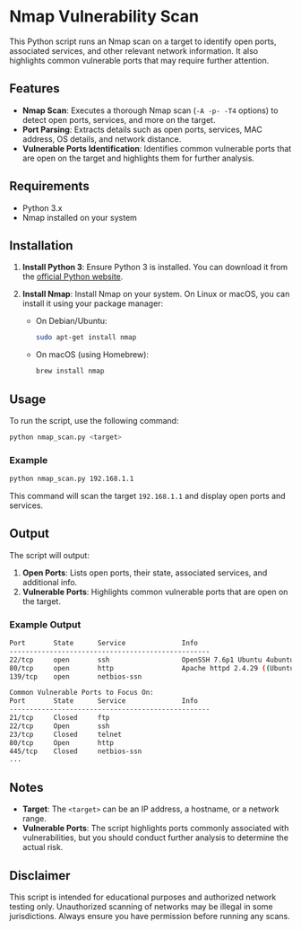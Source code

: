# Nmap Vulnerability Scan

This Python script runs an Nmap scan on a target to identify open ports, associated services, and other relevant network information. It also highlights common vulnerable ports that may require further attention.

## Features

- **Nmap Scan**: Executes a thorough Nmap scan (`-A -p- -T4` options) to detect open ports, services, and more on the target.
- **Port Parsing**: Extracts details such as open ports, services, MAC address, OS details, and network distance.
- **Vulnerable Ports Identification**: Identifies common vulnerable ports that are open on the target and highlights them for further analysis.

## Requirements

- Python 3.x
- Nmap installed on your system

## Installation

1. **Install Python 3**: Ensure Python 3 is installed. You can download it from the [official Python website](https://www.python.org/downloads/).
   
2. **Install Nmap**: Install Nmap on your system. On Linux or macOS, you can install it using your package manager:
   - On Debian/Ubuntu:
     ```bash
     sudo apt-get install nmap
     ```
   - On macOS (using Homebrew):
     ```bash
     brew install nmap
     ```

## Usage

To run the script, use the following command:

```bash
python nmap_scan.py <target>
```

### Example

```bash
python nmap_scan.py 192.168.1.1
```

This command will scan the target `192.168.1.1` and display open ports and services.

## Output

The script will output:

1. **Open Ports**: Lists open ports, their state, associated services, and additional info.
2. **Vulnerable Ports**: Highlights common vulnerable ports that are open on the target.

### Example Output

```bash
Port       State      Service              Info
--------------------------------------------------
22/tcp     open       ssh                  OpenSSH 7.6p1 Ubuntu 4ubuntu0.3
80/tcp     open       http                 Apache httpd 2.4.29 ((Ubuntu))
139/tcp    open       netbios-ssn          

Common Vulnerable Ports to Focus On:
Port       State      Service              Info
--------------------------------------------------
21/tcp     Closed     ftp                  
22/tcp     Open       ssh                  
23/tcp     Closed     telnet               
80/tcp     Open       http                 
445/tcp    Closed     netbios-ssn          
...
```

## Notes

- **Target**: The `<target>` can be an IP address, a hostname, or a network range.
- **Vulnerable Ports**: The script highlights ports commonly associated with vulnerabilities, but you should conduct further analysis to determine the actual risk.
  
## Disclaimer

This script is intended for educational purposes and authorized network testing only. Unauthorized scanning of networks may be illegal in some jurisdictions. Always ensure you have permission before running any scans.

